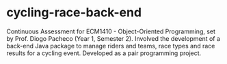 # cycling-race-back-end
Continuous Assessment for ECM1410 - Object-Oriented Programming, set by Prof. Diogo Pacheco (Year 1, Semester 2). Involved the development of a back-end Java package to manage riders and teams, race types and race results for a cycling event. Developed as a pair programming project.
